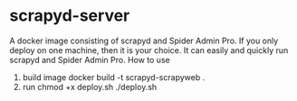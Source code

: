 # scrapyd-server
A docker image consisting of scrapyd and Spider Admin Pro. If you only deploy on one machine, then it is your choice. It can easily and quickly run scrapyd and Spider Admin Pro.
How to use
1. build image
  docker build -t scrapyd-scrapyweb .
2. run
   chmod +x deploy.sh
   ./deploy.sh
